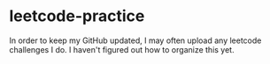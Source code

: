 # leetcode-practice

In order to keep my GitHub updated, I may often upload any leetcode challenges I do. I haven't figured out how to organize this yet.
